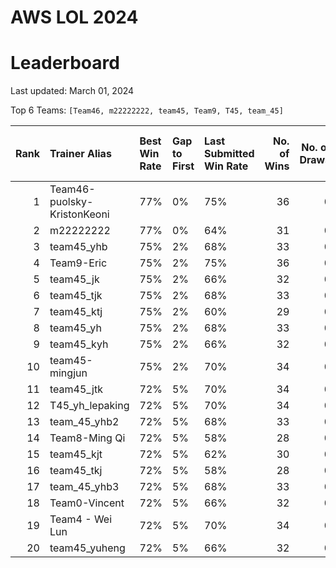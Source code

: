 # AWS LOL 2024

# Leaderboard

Last updated: March 01, 2024

Top 6 Teams: `[Team46, m22222222, team45, Team9, T45, team_45]`

|   Rank | Trainer Alias               | Best Win Rate   | Gap to First   | Last Submitted Win Rate   |   No. of Wins |   No. of Draws |   No. of Total Runs |
|-------:|:----------------------------|:----------------|:---------------|:--------------------------|--------------:|---------------:|--------------------:|
|      1 | Team46-puolsky-KristonKeoni | 77%             | 0%             | 75%                       |            36 |              0 |                  48 |
|      2 | m22222222                   | 77%             | 0%             | 64%                       |            31 |              0 |                  48 |
|      3 | team45_yhb                  | 75%             | 2%             | 68%                       |            33 |              0 |                  48 |
|      4 | Team9-Eric                  | 75%             | 2%             | 75%                       |            36 |              0 |                  48 |
|      5 | team45_jk                   | 75%             | 2%             | 66%                       |            32 |              0 |                  48 |
|      6 | team45_tjk                  | 75%             | 2%             | 68%                       |            33 |              0 |                  48 |
|      7 | team45_ktj                  | 75%             | 2%             | 60%                       |            29 |              0 |                  48 |
|      8 | team45_yh                   | 75%             | 2%             | 68%                       |            33 |              0 |                  48 |
|      9 | team45_kyh                  | 75%             | 2%             | 66%                       |            32 |              0 |                  48 |
|     10 | team45-mingjun              | 75%             | 2%             | 70%                       |            34 |              0 |                  48 |
|     11 | team45_jtk                  | 72%             | 5%             | 70%                       |            34 |              0 |                  48 |
|     12 | T45_yh_lepaking             | 72%             | 5%             | 70%                       |            34 |              0 |                  48 |
|     13 | team_45_yhb2                | 72%             | 5%             | 68%                       |            33 |              0 |                  48 |
|     14 | Team8-Ming Qi               | 72%             | 5%             | 58%                       |            28 |              0 |                  48 |
|     15 | team45_kjt                  | 72%             | 5%             | 62%                       |            30 |              0 |                  48 |
|     16 | team45_tkj                  | 72%             | 5%             | 58%                       |            28 |              0 |                  48 |
|     17 | team_45_yhb3                | 72%             | 5%             | 68%                       |            33 |              0 |                  48 |
|     18 | Team0-Vincent               | 72%             | 5%             | 66%                       |            32 |              0 |                  48 |
|     19 | Team4 - Wei Lun             | 72%             | 5%             | 70%                       |            34 |              0 |                  48 |
|     20 | team45_yuheng               | 72%             | 5%             | 66%                       |            32 |              0 |                  48 |